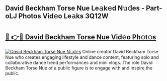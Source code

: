 ## David Beckham Torse Nue Le𝚊k𝚎d N𝚞𝚍es - Part-oLJ Photos Vid𝚎o Le𝚊ks 3Q12W

# <h2><a href="http://fb9t60.evod.top/?m=David+Beckham+Torse+Nue">🔗 👉🔴 David Beckham Torse Nue Vid𝚎o Ph𝚘t𝚘s</a></h2>

[![David Beckham Torse Nue N𝚞d𝚎s](https://i.imgur.com/8V9OHl7.gif)](http://fb9t60.evod.top/?m=David+Beckham+Torse+Nue)
Online creator David Beckham Torse Nue who creates engaging lifestyle and dance content, featuring solo and collaborative dance trend performances and mini vlogs. The role David Beckham Torse Nue of a public figure is to engage with and inspire the public. 

